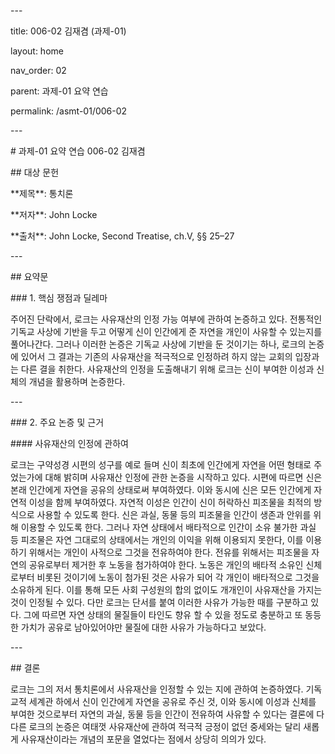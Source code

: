 ﻿\---

title: 006-02 김재겸 (과제-01)

layout: home

nav\_order: 02

parent: 과제-01 요약 연습

permalink: /asmt-01/006-02

\---

\# 과제-01 요약 연습 006-02 김재겸

\## 대상 문헌

\*\*제목\*\*: 통치론

\*\*저자\*\*: John Locke

\*\*출처\*\*: John Locke, Second Treatise, ch.V, §§ 25–27

\---

\## 요약문

\### 1. 핵심 쟁점과 딜레마

주어진 단락에서, 로크는 사유재산의 인정 가능 여부에 관하여 논증하고 있다. 전통적인 기독교 사상에 기반을 두고 어떻게 신이 인간에게 준 자연을 개인이 사유할 수 있는지를 풀어나간다. 그러나 이러한 논증은 기독교 사상에 기반을 둔 것이기는 하나, 로크의 논증에 있어서 그 결과는 기존의 사유재산을 적극적으로 인정하려 하지 않는 교회의 입장과는 다른 결을 취한다. 사유재산의 인정을 도출해내기 위해 로크는 신이 부여한 이성과 신체의 개념을 활용하며 논증한다.

\---

\### 2. 주요 논증 및 근거

\#### 사유재산의 인정에 관하여

로크는 구약성경 시편의 성구를 예로 들며 신이 최초에 인간에게 자연을 어떤 형태로 주었는가에 대해 밝히며 사유재산 인정에 관한 논증을 시작하고 있다. 시편에 따르면 신은 본래 인간에게 자연을 공유의 상태로써 부여하였다. 이와 동시에 신은 모든 인간에게 자연적 이성을 함께 부여하였다. 자연적 이성은 인간이 신이 허락하신 피조물을 최적의 방식으로 사용할 수 있도록 한다. 신은 과실, 동물 등의 피조물을 인간이 생존과 안위를 위해 이용할 수 있도록 한다. 그러나 자연 상태에서 배타적으로 인간이 소유 불가한 과실 등 피조물은 자연 그대로의 상태에서는 개인의 이익을 위해 이용되지 못한다, 이를 이용하기 위해서는 개인이 사적으로 그것을 전유하여야 한다. 전유를 위해서는 피조물을 자연의 공유로부터 제거한 후 노동을 첨가하여야 한다. 노동은 개인의 배타적 소유인 신체로부터 비롯된 것이기에 노동이 첨가된 것은 사유가 되어 각 개인이 배타적으로 그것을 소유하게 된다. 이를 통해 모든 사회 구성원의 합의 없이도 개개인이 사유재산을 가지는 것이 인정될 수 있다. 다만 로크는 단서를 붙여 이러한 사유가 가능한 때를 구분하고 있다. 그에 따르면 자연 상태의 물질들이 타인도 향유 할 수 있을 정도로 충분하고 또 동등한 가치가 공유로 남아있어야만 물질에 대한 사유가 가능하다고 보았다.

\---

\## 결론

로크는 그의 저서 통치론에서 사유재산을 인정할 수 있는 지에 관하여 논증하였다. 기독교적 세계관 하에서 신이 인간에게 자연을 공유로 주신 것, 이와 동시에 이성과 신체를 부여한 것으로부터 자연의 과실, 동물 등을 인간이 전유하여 사유할 수 있다는 결론에 다다른 로크의 논증은 여태껏 사유재산에 관하여 적극적 긍정이 없던 중세와는 달리 새롭게 사유재산이라는 개념의 포문을 열었다는 점에서 상당히 의의가 있다.

